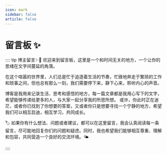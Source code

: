 ```yaml
---
icon: mark
sidebar: false
article: false
---
```


# 留言板 ✨

:::: tip 博主留言✨📒
欢迎来到留言板，这里是一个和时间无关的地方，一个让你的思绪在文字间蔓延的角落。

在这个喧嚣的世界里，人们总是忙于追逐着生活的节奏，忙碌地奔走于繁琐的工作和琐事之间，但也总有那么一刻，我们需要停下来，静下心来，聆听内心的声音。

博客是我用来记录生活、思考和感悟的地方，每一篇文章都是我用心写下的文字，希望能够传递给更多的人，与大家一起分享我的所思所想。
或许，你此时正在迷茫，或者你已找到了你想要的答案，又或者你只是想要寻找一个宁静的地方，希望我们可以相互启迪，相互学习，共同成长。

🏷 如果你有什么想法、问题或者建议，都可以在这里留言，我会认真阅读每一条留言，尽可能地回复你们的问题和疑虑。同时，我也希望我们能够相互尊重、理解和包容，共同营造一个良好的交流环境。🌤

::::


